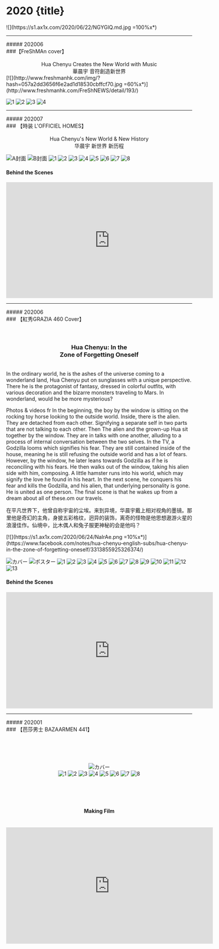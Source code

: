 # 2020 {title}

<div class="background" markdown="1">
![](https://s1.ax1x.com/2020/06/22/NGYGlQ.md.jpg =100%x*)
</div>

---------
<div class="highlight" markdown="1">
##### 202006
</div>
###【FreShMAn cover】 
<center style="white-space: pre-line">
Hua Chenyu Creates the New World with Music
華晨宇 音符創造新世界
</center>

<div class="center shadow" markdown="1">
[![](http://www.freshmanhk.com/img/?hash=057a2dd3656f6e2ad1d18530cbffcf70.jpg =60%x*)](http://www.freshmanhk.com/FreShNEWS/detail/193/)
</div>

<div class="justified-gallery thumb" markdown="1">

![1](http://www.freshmanhk.com/upload/news/193/self/5eecf7413a12c.jpg)
![2](http://www.freshmanhk.com/upload/news/193/self/5eecf74008eee.jpg)
![3](http://www.freshmanhk.com/upload/news/193/self/5eecf73c79644.jpg)
![4](http://www.freshmanhk.com/upload/news/193/self/5eecf73d165b3.jpg)

</div>

---------
<div class="highlight" markdown="1">
##### 202007
</div>
### 【時装 L'OFFICIEL HOMES】
<center style="white-space: pre-line">
Hua Chenyu's New World & New History
华晨宇 新世界 新历程
</center>

<div class="justified-gallery thumb" markdown="1">

![A封面](https://s1.ax1x.com/2020/06/19/Nugly4.jpg)
![B封面](https://s1.ax1x.com/2020/06/19/Nug1OJ.jpg)
![1](https://s1.ax1x.com/2020/06/20/NlNhiF.jpg)
![2](https://s1.ax1x.com/2020/06/20/NlNIz9.jpg)
![3](https://s1.ax1x.com/2020/06/20/NlNWIU.jpg)
![4](https://s1.ax1x.com/2020/06/20/NlN4G4.jpg)
![5](https://s1.ax1x.com/2020/06/20/NlN5RJ.jpg)
![6](https://s1.ax1x.com/2020/06/20/NlNqZ6.jpg)
![7](https://s1.ax1x.com/2020/06/20/NlNTMR.jpg)
![8](https://s1.ax1x.com/2020/06/20/NlN7s1.jpg)

</div>

#### Behind the Scenes
<iframe src="https://www.facebook.com/plugins/video.php?href=https%3A%2F%2Fwww.facebook.com%2FHuamazing%2Fvideos%2F277965436949523%2F&show_text=0&width=560" width="560" height="314" style="border:none;overflow:hidden" scrolling="no" frameborder="0" allowTransparency="true" allowFullScreen="true"></iframe>

---------
<div class="highlight" markdown="1">
##### 202006
</div>
### 【紅秀GRAZIA 460 Cover】
<center style="white-space: pre-line">

### Hua Chenyu: In the Zone of Forgetting Oneself

</center>
In the ordinary world, he is the ashes of the universe coming to a wonderland land, Hua Chenyu put on sunglasses with a unique perspective.  There he is the protagonist of fantasy, dressed in colorful outfits, with various decoration and the bizarre monsters traveling to Mars. In wonderland, would he be more mysterious?  

Photos & videos fr In the beginning, the boy by the window is sitting on the rocking toy horse looking to the outside world. Inside, there is the alien. They are detached from each other. Signifying a separate self in two parts that are not talking to each other. Then The alien and the grown-up Hua sit together by the window. They are in talks with one another, alluding to a process of internal conversation between the two selves. In the TV, a Godzilla looms which signifies his fear. They are still contained inside of the house, meaning he is still refusing the outside world and has a lot of fears. However, by the window, he later leans towards Godzilla as if he is reconciling with his fears. He then walks out of the window, taking his alien side with him, composing. A little hamster runs into his world, which may signify the love he found in his heart. In the next scene, he conquers his fear and kills the Godzilla, and his alien, that underlying personality is gone. He is united as one person. The final scene is that he wakes up from a dream about all of these.om our travels.

在平凡世界下，他曾自称宇宙的尘埃。来到异境，华晨宇戴上相对视角的墨镜。那里他是奇幻的主角，身披五彩格纹，迥异的装饰，离奇的怪物是他思想遨游火星的浪漫佳作。仙境中，比木偶人和兔子服更神秘的会是他吗？  

<div class="center shadow" markdown="1">
[![](https://s1.ax1x.com/2020/06/24/NaIrAe.png =10%x*)](https://www.facebook.com/notes/hua-chenyu-english-subs/hua-chenyu-in-the-zone-of-forgetting-oneself/3313855925326374/)
</div>

<div class="justified-gallery thumb" markdown="1">

![カバー](https://s1.ax1x.com/2020/06/19/NuWGwj.jpg)
![ポスター](https://s1.ax1x.com/2020/06/19/NuWNYq.jpg)
![1](https://s1.ax1x.com/2020/06/19/NuW06U.jpg)
![2](https://s1.ax1x.com/2020/06/19/NuWtkn.jpg)
![3](https://s1.ax1x.com/2020/06/19/NuWJTs.jpg)
![4](https://s1.ax1x.com/2020/06/19/NuW8mQ.jpg)
![5](https://s1.ax1x.com/2020/06/19/NuWUf0.jpg)
![6](https://s1.ax1x.com/2020/06/19/NuWdpV.jpg)
![7](https://s1.ax1x.com/2020/06/19/NuWwlT.jpg)
![8](https://s1.ax1x.com/2020/06/19/NuWBXF.jpg)
![9](https://s1.ax1x.com/2020/06/19/NuWckR.jpg)
![10](https://s1.ax1x.com/2020/06/19/NuWy79.jpg)
![11](https://s1.ax1x.com/2020/06/19/NuWrm4.jpg)
![12](https://s1.ax1x.com/2020/06/19/NuWs0J.jpg)
![13](https://s1.ax1x.com/2020/06/19/NuWgt1.jpg)

</div>

#### Behind the Scenes
<iframe width="560" height="315" src="https://www.youtube.com/embed/FCZerxtoScE" frameborder="0" allow="accelerometer; autoplay; encrypted-media; gyroscope; picture-in-picture" allowfullscreen></iframe>


---------
<div class="highlight" markdown="1">
##### 202001
</div>
### 【芭莎男士 BAZAARMEN 441】
<center style="white-space: pre-line">

<div class="justified-gallery thumb" markdown="1">

![カバー](https://s1.ax1x.com/2020/06/22/NJ90aV.jpg)
![1](https://s1.ax1x.com/2020/06/22/NJ9J2Q.jpg)
![2](https://s1.ax1x.com/2020/06/22/NJ9NKs.jpg)
![3](https://s1.ax1x.com/2020/06/22/NJ9Urn.jpg)
![4](https://s1.ax1x.com/2020/06/22/NJ9Yvj.jpg)
![5](https://s1.ax1x.com/2020/06/22/NJ9G8g.jpg)
![6](https://s1.ax1x.com/2020/06/22/NJ9abq.jpg)
![7](https://s1.ax1x.com/2020/06/22/NJ9wV0.jpg)
![8](https://s1.ax1x.com/2020/06/22/NJ9B5T.jpg)

</div>

#### Making Film
<iframe width="560" height="315" src="https://www.youtube.com/embed/9KfRINRH_HU" frameborder="0" allow="accelerometer; autoplay; encrypted-media; gyroscope; picture-in-picture" allowfullscreen></iframe>
